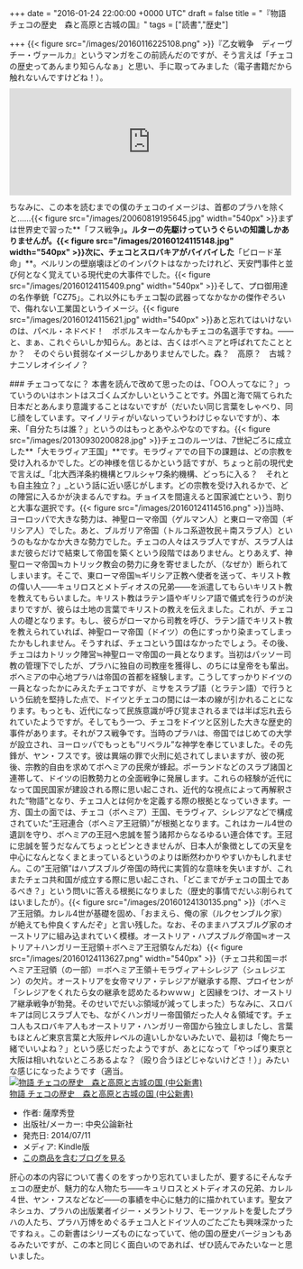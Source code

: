 
+++
date = "2016-01-24 22:00:00 +0000 UTC"
draft = false
title = "『物語 チェコの歴史　森と高原と古城の国』"
tags = ["読書","歴史"]

+++
{{< figure src="/images/20160116225108.png"  >}}『乙女戦争　ディーヴチー・ヴァールカ』というマンガをこの前読んだのですが、そう言えば「チェコの歴史ってあんまり知らんなぁ」と思い、手に取ってみました（電子書籍だから触れないんですけどね！）。<iframe src="https://hatenablog-parts.com/embed?url=https%3A%2F%2Fblog.daruyanagi.jp%2Fentry%2F2016%2F01%2F16%2F231016" title="『乙女戦争　ディーヴチー・ヴァールカ』 - だるろぐ" class="embed-card embed-blogcard" scrolling="no" frameborder="0" style="display: block; width: 100%; height: 190px; max-width: 500px; margin: 10px 0px;"></iframe>ちなみに、この本を読むまでの僕のチェコのイメージは、首都のプラハを除くと……{{< figure src="/images/20060819195645.jpg" width="540px" >}}まずは世界史で習った**「フス戦争」**。ルターの先駆けっていうぐらいの知識しかありませんが。{{< figure src="/images/20160124115148.jpg" width="540px" >}}次に、チェコとスロバキアがバイバイした**「ビロード革命」**。ベルリンの壁崩壊ほどのインパクトはなかったけれど、天安門事件と並び何となく覚えている現代史の大事件でした。{{< figure src="/images/20160124115409.png" width="540px" >}}そして、プロ御用達の名作拳銃「CZ75」。これ以外にもチェコ製の武器ってなかなかの傑作ぞろいで、侮れない工業国というイメージ。{{< figure src="/images/20160124115621.jpg" width="540px" >}}あと忘れてはいけないのは、パベル・ネドベド！　ポボルスキーなんかもチェコの名選手ですね。――と、まぁ、これぐらいしか知らん。あとは、古くはボヘミアと呼ばれてたこととか？　そのぐらい貧弱なイメージしかありませんでした。森？　高原？　古城？　ナニソレオイシイノ？

<div class="section">
    ### チェコってなに？
    本書を読んで改めて思ったのは、「○○人ってなに？」っていうのいはホントはスゴくムズかしいということです。外国と海で隔てられた日本だとあんまり意識することはないですが（だいたい同じ言葉をしゃべり、同じ顔をしています。マイノリティがいないっていうわけじゃないですが）、本来、「自分たちは誰？」というのはもっとあやふやなのですね。{{< figure src="/images/20130930200828.jpg"  >}}チェコのルーツは、7世紀ごろに成立した**「大モラヴィア王国」**です。モラヴィアでの目下の課題は、どの宗教を受け入れるかでした。どの神様を信じるかという話ですが、ちょっと前の現代史で言えば_「北大西洋条約機構とワルシャワ条約機構、どっちに入る？　それとも自主独立？」_という話に近い感じがします。どの宗教を受け入れるかで、どの陣営に入るかが決まるんですね。チョイスを間違えると国家滅亡という、割りと大事な選択です。{{< figure src="/images/20160124114516.png"  >}}当時、ヨーロッパで大きな勢力は、神聖ローマ帝国（ゲルマン人）と東ローマ帝国（ギリシア人）でした。あと、ブルガリア帝国（トルコ系遊牧民＋南スラブ人）というのもなかなか大きな勢力でした。チェコの人々はスラブ人ですが、スラブ人はまだ彼らだけで結束して帝国を築くという段階ではありません。とりあえず、神聖ローマ帝国≒カトリック教会の勢力に身を寄せましたが、（なぜか）断られてしまいます。そこで、東ローマ帝国≒ギリシア正教へ使者を送って、キリスト教の偉い人――キュリロスとメトディオスの兄弟――を派遣してもらいキリスト教を教えてもらいました。キリスト教はラテン語やギリシア語で儀式を行うのが決まりですが、彼らは土地の言葉でキリストの教えを伝えました。これが、チェコ人の礎となります。もし、彼らがローマから司教を呼び、ラテン語でキリスト教を教えられていれば、神聖ローマ帝国（ドイツ）の色にすっかり染まってしまったかもしれません。そうすれば、チェコという国はなかったでしょう。その後、チェコはカトリック陣営≒神聖ローマ帝国の一員となります。当初はパッソー司教の管理下でしたが、プラハに独自の司教座を獲得し、のちには皇帝をも輩出。ボヘミアの中心地プラハは帝国の首都を経験します。こうしてすっかりドイツの一員となったかにみえたチェコですが、ミサをスラブ語（とラテン語）で行うという伝統を堅持した点で、ドイツとチェコの間には一本の線が引かれることになります。もっとも、近代になって民族意識が呼び覚まされるまでは半ば忘れ去られていたようですが。そしてもう一つ、チェコをドイツと区別した大きな歴史的事件があります。それがフス戦争です。当時のプラハは、帝国ではじめての大学が設立され、ヨーロッパでもっとも“リベラル”な神学を奉じていました。その先鋒が、ヤン・フスです。彼は異端の罪で火刑に処されてしまいますが、彼の死後、宗教的自由を求めてボヘミアの民衆が蜂起。ポーランドなどのスラブ諸国と連帯して、ドイツの旧教勢力との全面戦争に発展します。これらの経験が近代になって国民国家が建設される際に思い起こされ、近代的な視点によって再解釈された“物語”となり、チェコ人とは何かを定義する際の根拠となっていきます。一方、国土の面では、チェコ（ボヘミア）王国、モラヴィア、シレジアなどで構成されていた“王冠連合（ボヘミア王冠領）”が根拠となります。これはカール4世の遺訓を守り、ボヘミアの王冠へ忠誠を誓う諸邦からなるゆるい連合体です。王冠に忠誠を誓うだなんてちょっとピンときませんが、日本人が象徴としての天皇を中心になんとなくまとまっているというのよりは断然わかりやすいかもしれません。この“王冠領”はハプスブルグ帝国の時代に実質的な意味を失いますが、これまたチェコ共和国が成立する際に思い起こされ、「どこまでがチェコの国土であるべき？」という問いに答える根拠になりました（歴史的事情でだいぶ削られてはいましたが）。{{< figure src="/images/20160124130135.png"  >}}（ボヘミア王冠領。カレル4世が基礎を固め、「おまえら、俺の家（ルクセンブルク家）が絶えても仲良くすんだぞ」と言い残した。なお、そのままハプスブルグ家のオーストリアに組み込まれていく模様。オーストリア・ハプスブルグ帝国≒オーストリア＋ハンガリー王冠領＋ボヘミア王冠領なんだね）{{< figure src="/images/20160124113627.png" width="540px" >}}（チェコ共和国＝ボヘミア王冠領（の一部）＝ボヘミア王領＋モラヴィア＋シレジア（シュレジエン）の欠片。オーストリアを女帝マリア・テレジアが継承する際、プロイセンが「シレジアをくれたら女の継承を認めたるわｗｗｗ」と因縁をつけ、オーストリア継承戦争が勃発。そのせいでだいぶ領域が減ってしまった）ちなみに、スロバキアは同じスラブ人でも、ながくハンガリー帝国領だった人々＆領域です。チェコ人もスロバキア人もオーストリア・ハンガリー帝国から独立しましたし、言葉もほとんど東京言葉と大阪弁レベルの違いしかないみたいで、最初は「俺たち一緒でいいよね？」という感じだったようですが、あとになって「やっぱり東京と大阪は相いれないところあるよな？（殴り合うほどじゃないけどさ！）」みたいな感じになったようです（適当。<div class="hatena-asin-detail"><a href="http://www.amazon.co.jp/exec/obidos/ASIN/B00LMB0NVW/bestylesnet-22/"><img src="https://images-fe.ssl-images-amazon.com/images/I/31IDVT0gzlL._SL160_.jpg" class="hatena-asin-detail-image" alt="物語 チェコの歴史　森と高原と古城の国 (中公新書)" title="物語 チェコの歴史　森と高原と古城の国 (中公新書)"/></a><div class="hatena-asin-detail-info"><a href="http://www.amazon.co.jp/exec/obidos/ASIN/B00LMB0NVW/bestylesnet-22/">物語 チェコの歴史　森と高原と古城の国 (中公新書)</a><ul><li><span class="hatena-asin-detail-label">作者:</span> 薩摩秀登</li><li><span class="hatena-asin-detail-label">出版社/メーカー:</span> 中央公論新社</li><li><span class="hatena-asin-detail-label">発売日:</span> 2014/07/11</li><li><span class="hatena-asin-detail-label">メディア:</span> Kindle版</li><li><a href="http://d.hatena.ne.jp/asin/B00LMB0NVW/bestylesnet-22" target="_blank">この商品を含むブログを見る</a></li></ul></div><div class="hatena-asin-detail-foot"></div></div>肝心の本の内容について書くのをすっかり忘れていましたが、要するにそんなチェコの歴史が、魅力的な人物たち――キュリロスとメトディオスの兄弟、カレル４世、ヤン・フスなどなど――の事績を中心に魅力的に描かれています。聖女アネシュカ、プラハの出版業者イジー・メラントリフ、モーツァルトを愛したプラハの人たち、プラハ万博をめぐるチェコ人とドイツ人のごたごたも興味深かったですねぇ。この新書はシリーズものになっていて、他の国の歴史バージョンもあるみたいですが、この本と同じく面白いのであれば、ぜひ読んでみたいなーと思いました。

</div>

